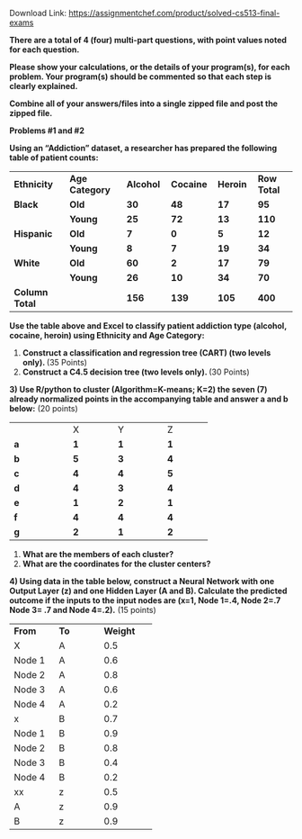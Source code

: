 Download Link: https://assignmentchef.com/product/solved-cs513-final-exams
<br>



<strong>There are a total of 4 (four) multi-part questions, with point values noted for each question.  </strong>

<strong>Please show your calculations, or the details of your program(s), for each problem.  Your program(s) should be commented so that each step is clearly explained.</strong>

<strong>Combine all of your answers/files  into a single zipped file and post the zipped file. </strong>

<strong> </strong>

<strong>Problems #1 and #2</strong>

<strong>Using an “Addiction” dataset, a researcher has prepared the following table of patient counts:</strong>

<table>

 <tbody>

  <tr>

   <td width="127"><strong>Ethnicity</strong></td>

   <td width="127"><strong>Age Category</strong></td>

   <td width="74"><strong>Alcohol</strong></td>

   <td width="76"><strong>Cocaine</strong></td>

   <td width="68"><strong>Heroin</strong></td>

   <td width="102"><strong>Row Total</strong></td>

  </tr>

  <tr>

   <td width="127"><strong>Black</strong></td>

   <td width="127"><strong>Old</strong></td>

   <td width="74"><strong>30</strong></td>

   <td width="76"><strong>48</strong></td>

   <td width="68"><strong>17</strong></td>

   <td width="102"><strong>95</strong></td>

  </tr>

  <tr>

   <td width="127"><strong> </strong></td>

   <td width="127"><strong>Young</strong></td>

   <td width="74"><strong>25</strong></td>

   <td width="76"><strong>72</strong></td>

   <td width="68"><strong>13</strong></td>

   <td width="102"><strong>110</strong></td>

  </tr>

  <tr>

   <td width="127"><strong>Hispanic</strong></td>

   <td width="127"><strong>Old</strong></td>

   <td width="74"><strong>7</strong></td>

   <td width="76"><strong>0</strong></td>

   <td width="68"><strong>5</strong></td>

   <td width="102"><strong>12</strong></td>

  </tr>

  <tr>

   <td width="127"><strong> </strong></td>

   <td width="127"><strong>Young</strong></td>

   <td width="74"><strong>8</strong></td>

   <td width="76"><strong>7</strong></td>

   <td width="68"><strong>19</strong></td>

   <td width="102"><strong>34</strong></td>

  </tr>

  <tr>

   <td width="127"><strong>White</strong></td>

   <td width="127"><strong>Old</strong></td>

   <td width="74"><strong>60</strong></td>

   <td width="76"><strong>2</strong></td>

   <td width="68"><strong>17</strong></td>

   <td width="102"><strong>79</strong></td>

  </tr>

  <tr>

   <td width="127"><strong> </strong></td>

   <td width="127"><strong>Young</strong></td>

   <td width="74"><strong>26</strong></td>

   <td width="76"><strong>10</strong></td>

   <td width="68"><strong>34</strong></td>

   <td width="102"><strong>70</strong></td>

  </tr>

  <tr>

   <td width="127"><strong>Column Total</strong></td>

   <td width="127"><strong> </strong></td>

   <td width="74"><strong>156</strong></td>

   <td width="76"><strong>139</strong></td>

   <td width="68"><strong>105</strong></td>

   <td width="102"><strong>400</strong></td>

  </tr>

 </tbody>

</table>

<strong> </strong>

<strong>Use the table above and Excel to classify patient addiction type (alcohol, cocaine, heroin) using Ethnicity and Age Category:</strong>

<ol>

 <li><strong>Construct a classification and regression tree (CART) (two levels only). </strong>(35 Points)</li>

 <li><strong>Construct a C4.5 decision tree (two levels only). </strong>(30 Points)</li>

</ol>

<strong> </strong>

<strong> </strong>

<strong> </strong>

<strong> </strong>

<strong>3) Use R/python to cluster (Algorithm=K-means; K=2) the seven (7) already normalized points in the accompanying table and answer a and b below:</strong> (20 points)

<strong> </strong>

<table width="0">

 <tbody>

  <tr>

   <td width="89"> </td>

   <td width="64">X</td>

   <td width="72">Y</td>

   <td width="64">Z</td>

  </tr>

  <tr>

   <td width="89"><strong>a</strong></td>

   <td width="64"><strong>1</strong></td>

   <td width="72"><strong>1</strong></td>

   <td width="64"><strong>1</strong></td>

  </tr>

  <tr>

   <td width="89"><strong>b</strong></td>

   <td width="64"><strong>5</strong></td>

   <td width="72"><strong>3</strong></td>

   <td width="64"><strong>4</strong></td>

  </tr>

  <tr>

   <td width="89"><strong>c</strong></td>

   <td width="64"><strong>4</strong></td>

   <td width="72"><strong>4</strong></td>

   <td width="64"><strong>5</strong></td>

  </tr>

  <tr>

   <td width="89"><strong>d</strong></td>

   <td width="64"><strong>4</strong></td>

   <td width="72"><strong>3</strong></td>

   <td width="64"><strong>4</strong></td>

  </tr>

  <tr>

   <td width="89"><strong>e</strong></td>

   <td width="64"><strong>1</strong></td>

   <td width="72"><strong>2</strong></td>

   <td width="64"><strong>1</strong></td>

  </tr>

  <tr>

   <td width="89"><strong>f</strong></td>

   <td width="64"><strong>4</strong></td>

   <td width="72"><strong>4</strong></td>

   <td width="64"><strong>4</strong></td>

  </tr>

  <tr>

   <td width="89"><strong>g</strong></td>

   <td width="64"><strong>2</strong></td>

   <td width="72"><strong>1</strong></td>

   <td width="64"><strong>2</strong></td>

  </tr>

 </tbody>

</table>

<strong><u> </u></strong>

<ol>

 <li><strong>What are the members of each cluster?</strong></li>

 <li><strong>What are the coordinates for the cluster centers?</strong></li>

</ol>

<strong> </strong>

<strong>4) Using data in the table below, construct a Neural Network with one Output Layer (z) and one Hidden Layer (A and B). Calculate the predicted outcome if the inputs to the input nodes are (x=1, Node 1=.4, Node 2=.7 Node 3= .7 and Node 4=.2).</strong> (15 points)

<strong> </strong>

<table width="0">

 <tbody>

  <tr>

   <td width="64"><strong>From</strong></td>

   <td width="64"><strong>To</strong></td>

   <td width="78"><strong>Weight</strong></td>

  </tr>

  <tr>

   <td width="64">X</td>

   <td width="64">A</td>

   <td width="78">0.5</td>

  </tr>

  <tr>

   <td width="64">Node 1</td>

   <td width="64">A</td>

   <td width="78">0.6</td>

  </tr>

  <tr>

   <td width="64">Node 2</td>

   <td width="64">A</td>

   <td width="78">0.8</td>

  </tr>

  <tr>

   <td width="64">Node 3</td>

   <td width="64">A</td>

   <td width="78">0.6</td>

  </tr>

  <tr>

   <td width="64">Node 4</td>

   <td width="64">A</td>

   <td width="78">0.2</td>

  </tr>

  <tr>

   <td width="64">x</td>

   <td width="64">B</td>

   <td width="78">0.7</td>

  </tr>

  <tr>

   <td width="64">Node 1</td>

   <td width="64">B</td>

   <td width="78">0.9</td>

  </tr>

  <tr>

   <td width="64">Node 2</td>

   <td width="64">B</td>

   <td width="78">0.8</td>

  </tr>

  <tr>

   <td width="64">Node 3</td>

   <td width="64">B</td>

   <td width="78">0.4</td>

  </tr>

  <tr>

   <td width="64">Node 4</td>

   <td width="64">B</td>

   <td width="78">0.2</td>

  </tr>

  <tr>

   <td width="64">xx</td>

   <td width="64">z</td>

   <td width="78">0.5</td>

  </tr>

  <tr>

   <td width="64">A</td>

   <td width="64">z</td>

   <td width="78">0.9</td>

  </tr>

  <tr>

   <td width="64">B</td>

   <td width="64">z</td>

   <td width="78">0.9</td>

  </tr>

 </tbody>

</table>




<strong> </strong>